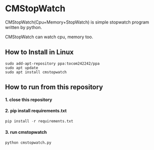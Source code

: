# CMStopWatch

CMStopWatch(Cpu+Memory+StopWatch) is simple stopwatch program written by python.

CMStopWatch can watch cpu, memory too.



## How to Install in Linux

```
sudo add-apt-repository ppa:tocom242242/ppa
sudo apt update
sudo apt install cmstopwatch
```


## How to run from this repository

#### 1. close this repository

#### 2. pip install requirements.txt

```python
pip install -r requirements.txt
```
#### 3. run cmstopwatch

```
python cmstopwatch.py
```
